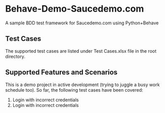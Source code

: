 # Behave-Demo-Saucedemo.com
A sample BDD test framework for Saucedemo.com using Python+Behave

Test Cases
--
The supported test cases are listed under Test Cases.xlsx file in the root directory. 


Supported Features and Scenarios
--
This is a demo project in active development (trying to juggle a busy work schedule too).
So far, the following test cases have been covered:
1. Login with incorrect credentials
2. Login with incorrect credentials
